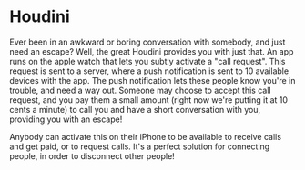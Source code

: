 # Houdini

Ever been in an awkward or boring conversation with somebody, and just need an escape? Well, the great Houdini provides you with just that. An app runs on the apple watch that lets you subtly activate a "call request". This request is sent to a server, where a push notification is sent to 10 available devices with the app. The push notification lets these people know you're in trouble, and need a way out. Someone may choose to accept this call request, and you pay them a small amount (right now we're putting it at 10 cents a minute) to call you and have a short conversation with you, providing you with an escape!


Anybody can activate this on their iPhone to be available to receive calls and get paid, or to request calls. It's a perfect solution for connecting people, in order to disconnect other people!
